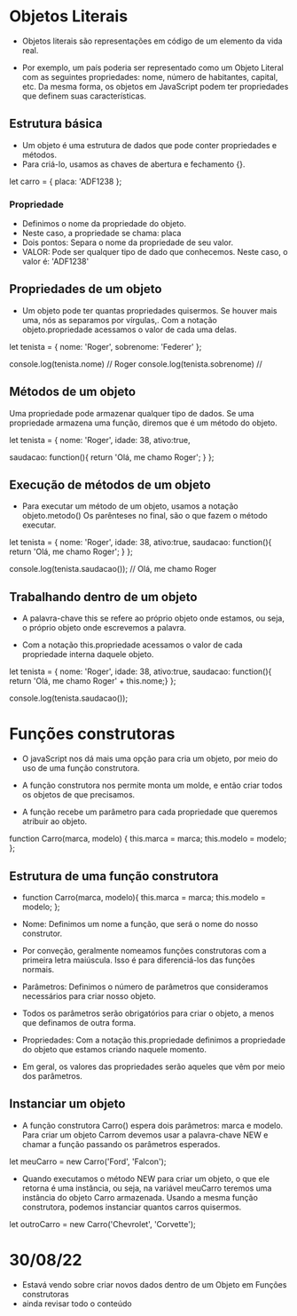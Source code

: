 # Objetos Literais

- Objetos literais são representações em código de um elemento da vida real.

- Por exemplo, um país poderia ser representado como um Objeto Literal com as seguintes propriedades: nome, número de habitantes, capital, etc.
  Da mesma forma, os objetos em JavaScript podem ter propriedades que definem suas características.

## Estrutura básica

- Um objeto é uma estrutura de dados que pode conter propriedades e métodos.
- Para criá-lo, usamos as chaves de abertura e fechamento {}.

let carro = {
placa: 'ADF1238
};

### Propriedade

- Definimos o nome da propriedade do objeto.
- Neste caso, a propriedade se chama: placa
- Dois pontos: Separa o nome da propriedade de seu valor.
- VALOR: Pode ser qualquer tipo de dado que conhecemos. Neste caso, o valor é: 'ADF1238'

## Propriedades de um objeto

- Um objeto pode ter quantas propriedades quisermos. Se houver mais uma, nós as separamos por vírgulas,.
  Com a notação objeto.propriedade acessamos o valor de cada uma delas.

let tenista = {
nome: 'Roger',
sobrenome: 'Federer'
};

console.log(tenista.nome) // Roger
console.log(tenista.sobrenome) //

## Métodos de um objeto
Uma propriedade pode armazenar qualquer tipo de dados.
Se uma propriedade armazena uma função, diremos que é um método do objeto.

let tenista = {
nome: 'Roger',
idade: 38,
ativo:true,

saudacao: function(){
return 'Olá, me chamo Roger';
}
};

## Execução de métodos de um objeto

- Para executar um método de um objeto, usamos a notação objeto.metodo()
  Os parênteses no final, são o que fazem o método executar.

let tenista = {
nome: 'Roger',
idade: 38,
ativo:true,
saudacao: function(){
return 'Olá, me chamo Roger';
    }
};

console.log(tenista.saudacao()); // Olá, me chamo Roger

## Trabalhando dentro de um objeto

- A palavra-chave this se refere ao próprio objeto onde estamos, ou seja, o próprio objeto onde escrevemos a palavra.

- Com a notação this.propriedade acessamos o valor de cada propriedade interna daquele objeto.

let tenista = {
    nome: 'Roger',
    idade: 38,
    ativo:true,
    saudacao: function(){
    return 'Olá, me chamo Roger' + this.nome;}
};

console.log(tenista.saudacao());

# Funções construtoras

- O javaScript nos dá mais uma opção para cria um objeto, por meio do uso de uma função construtora.

- A função construtora nos permite monta um molde, e então criar todos os objetos de que precisamos.

- A função recebe um parâmetro para cada propriedade que queremos atribuir ao objeto.

function Carro(marca, modelo) {
    this.marca = marca;
    this.modelo = modelo;
};

## Estrutura de uma função construtora
- function Carro(marca, modelo){
    this.marca = marca;
    this.modelo = modelo;
};

- Nome: Definimos um nome a função, que será o nome do nosso construtor.

- Por conveção, geralmente nomeamos funções construtoras com a primeira letra maiúscula. Isso é para diferenciá-los das funções normais.

- Parâmetros: Definimos o número de parâmetros que consideramos necessários para criar nosso objeto.

- Todos os parâmetros serão obrigatórios para criar o objeto, a menos que definamos de outra forma.

- Propriedades: Com a notação this.propriedade definimos a propriedade do objeto que estamos criando naquele momento.

- Em geral, os valores das propriedades serão aqueles que vêm por meio dos parâmetros.

## Instanciar um objeto

- A função construtora Carro() espera dois parâmetros: marca e modelo. Para criar um objeto Carrom devemos usar a palavra-chave NEW e chamar a função passando os parâmetros esperados.

let meuCarro = new Carro('Ford', 'Falcon');

- Quando executamos o método NEW para criar um objeto, o que ele retorna é uma instância, ou seja, na variável meuCarro teremos uma instância do objeto Carro armazenada. Usando a mesma função construtora, podemos instanciar quantos carros quisermos.

let outroCarro = new Carro('Chevrolet', 'Corvette');

# 30/08/22
- Estavá vendo sobre criar novos dados dentro de um Objeto em Funções construtoras
- ainda revisar todo o conteúdo